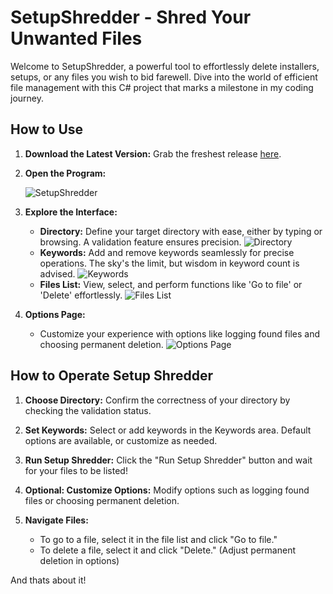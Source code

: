 # SetupShredder - Shred Your Unwanted Files

Welcome to SetupShredder, a powerful tool to effortlessly delete installers, setups, or any files you wish to bid farewell. Dive into the world of efficient file management with this C# project that marks a milestone in my coding journey.

## How to Use

1. **Download the Latest Version:** Grab the freshest release [here](https://github.com/UGEcko/SetupShredder/releases).

2. **Open the Program:**
   
   ![SetupShredder](https://github.com/UGEcko/SetupShredder/assets/38820051/ac86c539-a7ff-4631-9bd4-2fc1d9172bdf)

4. **Explore the Interface:**
   - **Directory:** Define your target directory with ease, either by typing or browsing. A validation feature ensures precision.
     ![Directory](https://github.com/UGEcko/SetupShredder/assets/38820051/ee260e28-fb55-4749-a954-579ca39a84fd)
   - **Keywords:** Add and remove keywords seamlessly for precise operations. The sky's the limit, but wisdom in keyword count is advised.
     ![Keywords](https://github.com/UGEcko/SetupShredder/assets/38820051/a6e96988-8475-48ba-bd35-66262bb573fd)
   - **Files List:** View, select, and perform functions like 'Go to file' or 'Delete' effortlessly.
     ![Files List](https://github.com/UGEcko/SetupShredder/assets/38820051/2c221e82-aa14-4b96-ad8d-f2def8ac34a1)

5. **Options Page:**
   - Customize your experience with options like logging found files and choosing permanent deletion.
     ![Options Page](https://github.com/UGEcko/SetupShredder/assets/38820051/2c221e82-aa14-4b96-ad8d-f2def8ac34a1)

## How to Operate Setup Shredder

1. **Choose Directory:** Confirm the correctness of your directory by checking the validation status.

2. **Set Keywords:** Select or add keywords in the Keywords area. Default options are available, or customize as needed.

3. **Run Setup Shredder:** Click the "Run Setup Shredder" button and wait for your files to be listed!

4. **Optional: Customize Options:** Modify options such as logging found files or choosing permanent deletion.

5. **Navigate Files:**
   - To go to a file, select it in the file list and click "Go to file."
   - To delete a file, select it and click "Delete." (Adjust permanent deletion in options)

And thats about it!
